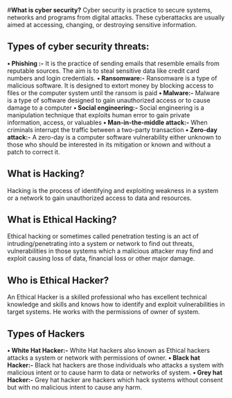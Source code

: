 #**What is cyber security?**
Cyber security is practice to secure systems, networks and programs from digital attacks. These cyberattacks are usually aimed at accessing, changing, or destroying sensitive information.

## Types of cyber security threats:
**•	Phishing :-** It is the practice of sending emails that resemble emails from reputable sources. The aim is to steal sensitive data like credit card numbers and login credentials.
**•	Ransomware:-** Ransomware is a type of malicious software. It is designed to extort money by blocking access to files or the computer system until the ransom is paid
**•	Malware:-** Malware is a type of software designed to gain unauthorized access or to cause damage to a computer
**•	Social engineering:-** Social engineering is a manipulation technique that exploits human error to gain private information, access, or valuables
**•	Man-in-the-middle attack:-** When criminals interrupt the traffic between a two-party transaction
**•	Zero-day attack:-** A zero-day is a computer software vulnerability either unknown to those who should be interested in its mitigation or known and without a patch to correct it.

## What is Hacking?
Hacking is the process of identifying and exploiting weakness in a system or a network to gain unauthorized access to data and resources.

## What is Ethical Hacking?
Ethical hacking or sometimes called penetration testing is an act of intruding/penetrating into a system or network to find out threats, vulnerabilities in those systems which a malicious attacker may find and exploit causing loss of data, financial loss or other major damage. 

## Who is Ethical Hacker?
An Ethical Hacker is a skilled professional who has excellent technical knowledge and skills and knows how to identify and exploit vulnerabilities in target systems. He works with the permissions of owner of system.

## Types of Hackers
**•	White Hat Hacker:-** White Hat hackers also known as Ethical hackers attacks a system or network with permissions of owner.
**•	Black hat Hacker:-** Black hat hackers are those individuals who attacks a system with malicious intent or to cause harm to data or networks of system.
**•	Grey hat Hacker:-** Grey hat hacker are hackers which hack systems without consent but with no malicious intent to cause any harm.
